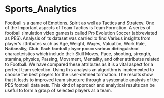# Sports_Analytics

Football is a game of Emotions, Spirit as well as Tactics and Strategy. One of the Important aspects of Team Tactics is Team Formation. 
A series of football simulation video games is called Pro Evolution Soccer (abbreviated as PES). Analysis of its dataset was carried to find Various insights from player's attributes 
such as Age, Weight, Wages, Valuation, Work Rate, Nationality, Club. Each football player poses various distinguished characteristics which include their Skill Moves, Pace, shooting, strength, stamina, physics,
Passing, Movement, Mentality, and other attributes
related to Football. We have compared these attributes
as it is a vital aspect for a perfect team selection. Using
this analysis an algorithm is implemented to choose the
best players for the user-defined formation. The results
show that it leads to improved team structure through a
systematic analysis of the PES football data sets. This
kind of approach and analytical results can be useful to
form a group of selected players as a team.

